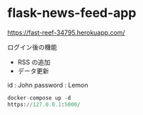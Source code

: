 # flask-news-feed-app

https://fast-reef-34795.herokuapp.com/

ログイン後の機能

- RSS の追加
- データ更新

id : John
password : Lemon

```python
docker-compose up -d
https://127.0.0.1:5000/
```
